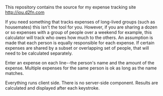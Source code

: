 This repository contains the source for my expense tracking site http://iou.d2fn.com

If you need something that tracks expenses of long-lived groups (such as housemates) this isn't the tool for you.  However, if you are sharing a dozen or so expenses with a group of people over a weekend for example, this calculator will track who owes how much to the others. An assumption is made that each person is equally responsible for each expense.  If certain expenses are shared by a subset or overlapping set of people, that will need to be calculated separately.

Enter an expense on each line--the person's name and the amount of the expense.  Multiple expenses for the same person is ok as long as the name matches.

Everything runs client side.  There is no server-side component. Results are calculated and displayed after each keystroke.
